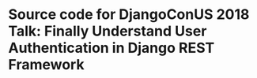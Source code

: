 # Source code for DjangoConUS 2018 Talk: Finally Understand User Authentication in Django REST Framework
